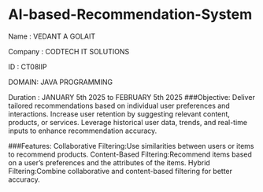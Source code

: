 # AI-based-Recommendation-System
Name : VEDANT A GOLAIT

Company : CODTECH IT SOLUTIONS

ID : CT08IIP

DOMAIN: JAVA PROGRAMMING

Duration : JANUARY 5th 2025 to FEBRUARY 5th 2025
###Objective: Deliver tailored recommendations based on individual user preferences and interactions. Increase user retention by suggesting relevant content, products, or services. Leverage historical user data, trends, and real-time inputs to enhance recommendation accuracy.

###Features: Collaborative Filtering:Use similarities between users or items to recommend products. Content-Based Filtering:Recommend items based on a user’s preferences and the attributes of the items. Hybrid Filtering:Combine collaborative and content-based filtering for better accuracy.
